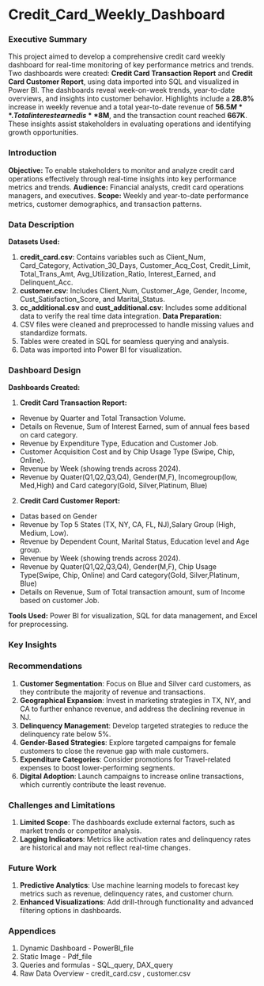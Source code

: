 # Credit_Card_Weekly_Dashboard 

### Executive Summary
This project aimed to develop a comprehensive credit card weekly dashboard for real-time monitoring of key performance metrics and trends. Two dashboards were created: **Credit Card Transaction Report** and **Credit Card Customer Report**, using data imported into SQL and visualized in Power BI. The dashboards reveal week-on-week trends, year-to-date overviews, and insights into customer behavior. Highlights include a **28.8%** increase in weekly revenue and a total year-to-date revenue of **$56.5M**. Total interest earned is **$8M**, and the transaction count reached **667K**. These insights assist stakeholders in evaluating operations and identifying growth opportunities.

### Introduction
**Objective:** To enable stakeholders to monitor and analyze credit card operations effectively through real-time insights into key performance metrics and trends.
**Audience:** Financial analysts, credit card operations managers, and executives.
**Scope:** Weekly and year-to-date performance metrics, customer demographics, and transaction patterns.

### Data Description
**Datasets Used:**
1. **credit_card.csv**: Contains variables such as Client_Num, Card_Category, Activation_30_Days, Customer_Acq_Cost, Credit_Limit, Total_Trans_Amt, Avg_Utilization_Ratio, Interest_Earned, and Delinquent_Acc.
2. **customer.csv**: Includes Client_Num, Customer_Age, Gender, Income, Cust_Satisfaction_Score, and Marital_Status.
3. **cc_additional.csv** and **cust_additional.csv**: Includes some additional data to verify the real time data integration.
**Data Preparation:**
1. CSV files were cleaned and preprocessed to handle missing values and standardize formats.
2. Tables were created in SQL for seamless querying and analysis.
3. Data was imported into Power BI for visualization.
   
### Dashboard Design
**Dashboards Created:**
1. **Credit Card Transaction Report:**
- Revenue by Quarter and Total Transaction Volume.
- Details on Revenue, Sum of Interest Earned, sum of annual fees based on card category.
- Revenue by Expenditure Type, Education and Customer Job.
- Customer Acquisition Cost and by Chip Usage Type (Swipe, Chip, Online).
- Revenue by Week (showing trends across 2024).
- Revenue by Quater(Q1,Q2,Q3,Q4), Gender(M,F), Incomegroup(low, Med,High) and Card category(Gold, Silver,Platinum, Blue)

2. **Credit Card Customer Report:**
- Datas based on Gender
- Revenue by Top 5 States (TX, NY, CA, FL, NJ),Salary Group (High, Medium, Low).
- Revenue by Dependent Count, Marital Status, Education level and Age group.
- Revenue by Week (showing trends across 2024).
- Revenue by Quater(Q1,Q2,Q3,Q4), Gender(M,F), Chip Usage Type(Swipe, Chip, Online) and Card category(Gold, Silver,Platinum, Blue)
- Details on Revenue, Sum of Total transaction amount, sum of Income based on customer Job.

**Tools Used:** Power BI for visualization, SQL for data management, and Excel for preprocessing.

### Key Insights

### Recommendations
1. **Customer Segmentation**: Focus on Blue and Silver card customers, as they contribute the majority of revenue and transactions.
2. **Geographical Expansion**: Invest in marketing strategies in TX, NY, and CA to further enhance revenue, and address the declining revenue in NJ.
3. **Delinquency Management**: Develop targeted strategies to reduce the delinquency rate below 5%.
4. **Gender-Based Strategies**: Explore targeted campaigns for female customers to close the revenue gap with male customers.
5. **Expenditure Categories**: Consider promotions for Travel-related expenses to boost lower-performing segments.
6. **Digital Adoption**: Launch campaigns to increase online transactions, which currently contribute the least revenue.
   
### Challenges and Limitations
1. **Limited Scope**: The dashboards exclude external factors, such as market trends or competitor analysis.
2. **Lagging Indicators**: Metrics like activation rates and delinquency rates are historical and may not reflect real-time changes.
   
### Future Work
1. **Predictive Analytics**: Use machine learning models to forecast key metrics such as revenue, delinquency rates, and customer churn.
2. **Enhanced Visualizations**: Add drill-through functionality and advanced filtering options in dashboards.
   
### Appendices
1. Dynamic Dashboard - PowerBI_file
2. Static Image - Pdf_file
3. Queries and formulas - SQL_query, DAX_query
4. Raw Data Overview - credit_card.csv , customer.csv
